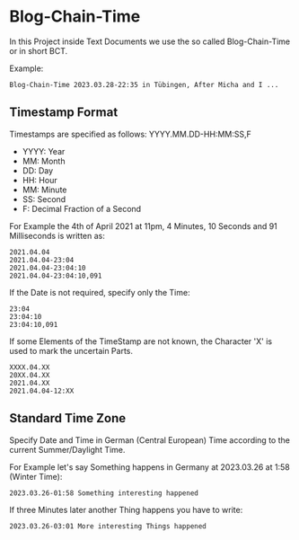 # Blog-Chain-Time

In this Project inside Text Documents we use the so called Blog-Chain-Time or in short BCT.

Example:
```
Blog-Chain-Time 2023.03.28-22:35 in Tübingen, After Micha and I ...
```

## Timestamp Format

Timestamps are specified as follows: YYYY.MM.DD-HH:MM:SS,F

- YYYY: Year
- MM: Month
- DD: Day
- HH: Hour
- MM: Minute
- SS: Second
- F: Decimal Fraction of a Second

For Example the 4th of April 2021 at 11pm, 4 Minutes, 10 Seconds and 91 Milliseconds is written as:

```
2021.04.04
2021.04.04-23:04
2021.04.04-23:04:10
2021.04.04-23:04:10,091
```

If the Date is not required, specify only the Time:
```
23:04
23:04:10
23:04:10,091
```

If some Elements of the TimeStamp are not known, the Character 'X' is used to mark the uncertain Parts.

```
XXXX.04.XX
20XX.04.XX
2021.04.XX
2021.04.04-12:XX
```

## Standard Time Zone

Specify Date and Time in German (Central European) Time according to the current Summer/Daylight Time.

For Example let's say Something happens in Germany at 2023.03.26 at 1:58 (Winter Time):

```
2023.03.26-01:58 Something interesting happened
```

If three Minutes later another Thing happens you have to write:
```
2023.03.26-03:01 More interesting Things happened
